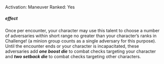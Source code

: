Activation: Maneuver
Ranked: Yes
##### effect
Once per encounter, your character may use this talent to choose a number of adversaries within short range no greater than your character’s ranks in Challenge! (a minion group counts as a single adversary for this purpose). Until the encounter ends or your character is incapacitated, these adversaries add ***one boost die*** to combat checks targeting your character and ***two setback die*** to combat checks targeting other characters.
